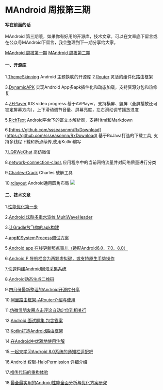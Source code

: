 # MAndroid 周报第三期

#### 写在前面的话
MAndroid 第三期哦，如果你有好用的开源库，技术文章，可以在文章底下留言或在公众号MAndroid下留言，我会整理到下一期分享给大家。

[MAndroid 周报第一期](https://www.jianshu.com/p/4d7a1d1477b5)
[MAndroid 周报第二期](https://www.jianshu.com/p/97c05183ab6a)

#### 一、开源库
1.[ThemeSkinning](https://github.com/burgessjp/ThemeSkinning)
Android 主题换肤的开源库
2.[Router](https://github.com/chenenyu/Router)
灵活的组件化路由框架

3.[DynamicAPK](https://github.com/CtripMobile/DynamicAPK)
实现Android App多apk插件化和动态加载，支持资源分包和热修复

4.[ZFPlayer](https://github.com/renzifeng/ZFPlayer)
IOS video progress.基于AVPlayer，支持横屏、竖屏（全屏播放还可锁定屏幕方向），上下滑动调节音量、屏幕亮度，左右滑动调节播放进度

5.[RichText](https://github.com/zzhoujay/RichText)
Android平台下的富文本解析器，支持Html和Markdown

6.[https://github.com/ssseasonnn/RxDownload](https://github.com/ssseasonnn/RxDownload)
基于RxJava打造的下载工具, 支持多线程下载和断点续传,使用Kotlin编写

7.[LQRWeChat](https://github.com/GitLqr/LQRWeChat)
高仿微信

8.[network-connection-class](https://github.com/facebook/network-connection-class)
应用程序中的当前网络流量并对网络质量进行分类

9.[Charles-Crack](https://github.com/8enet/Charles-Crack)
Charles 破解工具

10.[rclayout](https://github.com/GcsSloop/rclayout)
Android通用圆角布局
![](http://mdeandroid.oss-cn-beijing.aliyuncs.com/mandroid/03/m02.png)

#### 二、技术文章

1.[性能优化第一步](https://juejin.im/entry/5adc14edf265da0b9b06e800)

2.[Android 炫酷多重水波纹 MultiWaveHeader](https://juejin.im/post/5ad944625188256739544574)

3.[让Gradle放飞你的apk构建](https://juejin.im/post/5ad9f2fd6fb9a07ac47f9470)

4.[app和SystemProcess调试方案](https://mp.weixin.qq.com/s/cnDjqoKIfwnGRYEkou5oGg)

5.[Android app 在线更新那点事儿（适配Android6.0、7.0、8.0）](https://mp.weixin.qq.com/s/GAUAs39ZnaJivAG2ubBCJw)

6.[Android P 导航栏变为两颗虚拟键，或支持原生手势操作](https://mp.weixin.qq.com/s/e-bUlpgppUhhLRhpMDmejw)

7.[快速构建Android崩溃采集系统](https://mp.weixin.qq.com/s/SACN42YlvcCEonJ-Nsj2Gw)

8.[Android动态生成二维码](https://mp.weixin.qq.com/s/a8DDdQQrNXlAzrVfK9jrGA)

9.[四月份最新整理的Android开源库分享](https://mp.weixin.qq.com/s/8_CXwXz3aulGcxvwJ8kObA)

10.[阿里路由框架-ARouter介绍与使用](https://mp.weixin.qq.com/s/vbYBWtnCpSFupWjzaZVaUA)

11.[仿微信朋友圈点击评论自动定位到相关行](https://mp.weixin.qq.com/s/9UAB7DVzDSLA4wGYT9Mfrg)

12.[Android 面试题集 包含答案](https://mp.weixin.qq.com/s/NBrEwFI8e8xtLsX0uadm7w)

13.[Kotlin打造Android路由框架](https://mp.weixin.qq.com/s/kZy9jTxTAXm9LQgTmCviEA)

14.[在Android中优雅地使用注解](https://mp.weixin.qq.com/s/fJKAwpqn_hXRXRS4oh1dEw)

15.[一起来学习Android 8.0系统的通知栏适配吧](https://mp.weixin.qq.com/s/Ez-G_9hzUCOjU8rRnsW8SA)

16.[Android 权限-HaloPermission 详细介绍](https://mp.weixin.qq.com/s/HDmBk8wTRZGDnrmbUW--aA)

17.[祖传代码的重构体验](https://mp.weixin.qq.com/s/ca2QXdpP9jROlQt5kSb0_g)

18.[最全最实用的Android性能全面分析与优化方案研究](https://juejin.im/post/5ad2bfaf51882555867fdd09)